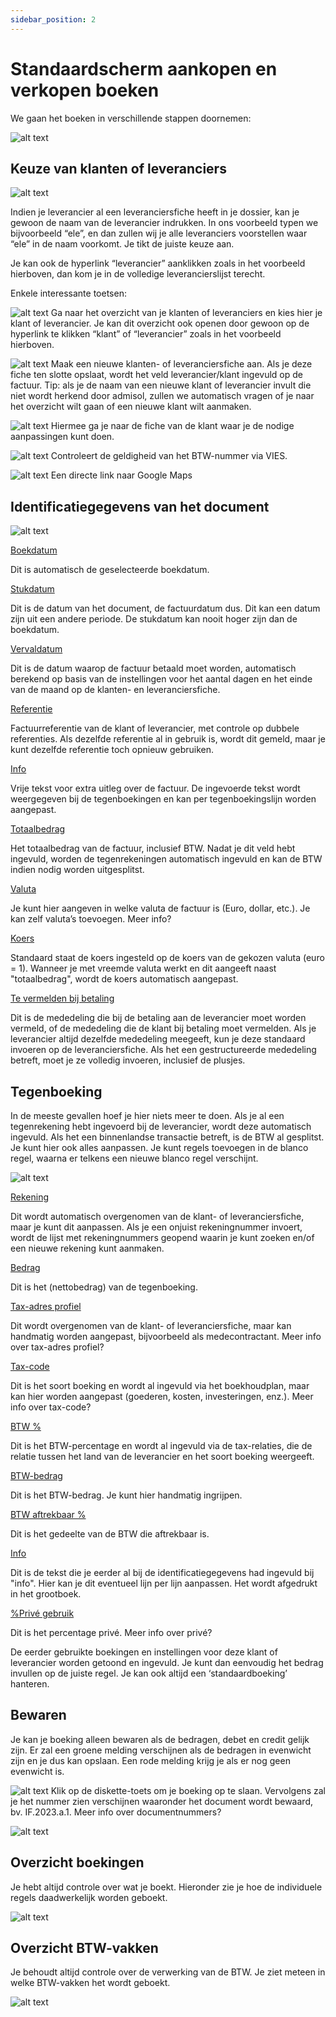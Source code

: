 ```yaml
---
sidebar_position: 2
---
```


# Standaardscherm aankopen en verkopen boeken

We gaan het boeken in verschillende stappen doornemen:

![alt text](../../../resources/documentboeken/image-3.png)

## Keuze van klanten of leveranciers

![alt text](../../../resources/documentboeken/image-4.png)

Indien je leverancier al een leveranciersfiche heeft in je dossier, kan je gewoon de naam van de leverancier indrukken. In ons voorbeeld typen we bijvoorbeeld “ele”, en dan zullen wij je alle leveranciers voorstellen waar “ele” in de naam voorkomt. Je tikt de juiste keuze aan.

Je kan ook de hyperlink “leverancier” aanklikken zoals in het voorbeeld hierboven, dan kom je in de volledige leverancierslijst terecht. 

Enkele interessante toetsen: 

![alt text](../../../resources/documentboeken/image-5.png) Ga naar het overzicht van je klanten of leveranciers en kies hier je klant of leverancier. Je kan dit overzicht ook openen door gewoon op de hyperlink te klikken “klant” of “leverancier” zoals in het voorbeeld hierboven.

![alt text](../../../resources/documentboeken/image-6.png) Maak een nieuwe klanten- of leveranciersfiche aan. Als je deze fiche ten slotte opslaat, wordt het veld leverancier/klant ingevuld op de factuur.
Tip: als je de naam van een nieuwe klant of leverancier invult die niet wordt herkend door admisol, zullen we automatisch vragen of je naar het overzicht wilt gaan of een nieuwe klant wilt aanmaken.

![alt text](../../../resources/documentboeken/image-7.png) Hiermee ga je naar de fiche van de klant waar je de nodige aanpassingen kunt doen.

![alt text](../../../resources/documentboeken/image-8.png) Controleert de geldigheid van het BTW-nummer via VIES.

![alt text](../../../resources/documentboeken/image-9.png) Een directe link naar Google Maps


## Identificatiegegevens van het document

![alt text](../../../resources/documentboeken/image-10.png)

<u>Boekdatum</u>

Dit is automatisch de geselecteerde boekdatum. 

<u>Stukdatum</u>

Dit is de datum van het document, de factuurdatum dus. Dit kan een datum zijn uit een andere periode. De stukdatum kan nooit hoger zijn dan de boekdatum. 

<u>Vervaldatum</u>

Dit is de datum waarop de factuur betaald moet worden, automatisch berekend op basis van de instellingen voor het aantal dagen en het einde van de maand op de klanten- en leveranciersfiche.

<u>Referentie</u>

Factuurreferentie van de klant of leverancier, met controle op dubbele referenties. Als dezelfde referentie al in gebruik is, wordt dit gemeld, maar je kunt dezelfde referentie toch opnieuw gebruiken.

<u>Info</u>

Vrije tekst voor extra uitleg over de factuur. De ingevoerde tekst wordt weergegeven bij de tegenboekingen en kan per tegenboekingslijn worden aangepast.

<u>Totaalbedrag</u>

Het totaalbedrag van de factuur, inclusief BTW. Nadat je dit veld hebt ingevuld, worden de tegenrekeningen automatisch ingevuld en kan de BTW indien nodig worden uitgesplitst. 

<u>Valuta</u>

Je kunt hier aangeven in welke valuta de factuur is (Euro, dollar, etc.). Je kan zelf valuta’s toevoegen. Meer info?

<u>Koers</u>

Standaard staat de koers ingesteld op de koers van de gekozen valuta (euro = 1). Wanneer je met vreemde valuta werkt en dit aangeeft naast "totaalbedrag", wordt de koers automatisch aangepast.

<u>Te vermelden bij betaling</u>

Dit is de mededeling die bij de betaling aan de leverancier moet worden vermeld, of de mededeling die de klant bij betaling moet vermelden. Als je leverancier altijd dezelfde mededeling meegeeft, kun je deze standaard invoeren op de leveranciersfiche. Als het een gestructureerde mededeling betreft, moet je ze volledig invoeren, inclusief de plusjes.

## Tegenboeking

In de meeste gevallen hoef je hier niets meer te doen. Als je al een tegenrekening hebt ingevoerd bij de leverancier, wordt deze automatisch ingevuld. Als het een binnenlandse transactie betreft, is de BTW al gesplitst. Je kunt hier ook alles aanpassen. Je kunt regels toevoegen in de blanco regel, waarna er telkens een nieuwe blanco regel verschijnt.

![alt text](../../../resources/documentboeken/image-11.png)

<u>Rekening</u>

Dit wordt automatisch overgenomen van de klant- of leveranciersfiche, maar je kunt dit aanpassen. Als je een onjuist rekeningnummer invoert, wordt de lijst met rekeningnummers geopend waarin je kunt zoeken en/of een nieuwe rekening kunt aanmaken.

<u>Bedrag</u>

Dit is het (nettobedrag) van de tegenboeking.

<u>Tax-adres profiel</u>

Dit wordt overgenomen van de klant- of leveranciersfiche, maar kan handmatig worden aangepast, bijvoorbeeld als medecontractant. Meer info over tax-adres profiel?

<u>Tax-code</u>

Dit is het soort boeking en wordt al ingevuld via het boekhoudplan, maar kan hier worden aangepast (goederen, kosten, investeringen, enz.). Meer info over tax-code?

<u>BTW %</u>

Dit is het BTW-percentage en wordt al ingevuld via de tax-relaties, die de relatie tussen het land van de leverancier en het soort boeking weergeeft.

<u>BTW-bedrag</u>

Dit is het BTW-bedrag. Je kunt hier handmatig ingrijpen.

<u>BTW aftrekbaar %</u>

Dit is het gedeelte van de BTW die aftrekbaar is.

<u>Info</u>

Dit is de tekst die je eerder al bij de identificatiegegevens had ingevuld bij "info". Hier kan je dit eventueel lijn per lijn aanpassen. Het wordt afgedrukt in het grootboek.

<u>%Privé gebruik</u>

Dit is het percentage privé. Meer info over privé?

De eerder gebruikte boekingen en instellingen voor deze klant of leverancier worden getoond en ingevuld. Je kunt dan eenvoudig het bedrag invullen op de juiste regel. Je kan ook altijd een ‘standaardboeking’ hanteren.

## Bewaren

Je kan je boeking alleen bewaren als de bedragen, debet en credit gelijk zijn. Er zal een groene melding verschijnen als de bedragen in evenwicht zijn en je dus kan opslaan. Een rode melding krijg je als er nog geen evenwicht is. 

![alt text](../../../resources/documentboeken/image-12.png) Klik op de diskette-toets om je boeking op te slaan. Vervolgens zal je het nummer zien verschijnen waaronder het document wordt bewaard, bv. IF.2023.a.1. Meer info over documentnummers? 

![alt text](../../../resources/documentboeken/image-13.png)



## Overzicht boekingen

Je hebt altijd controle over wat je boekt. Hieronder zie je hoe de individuele regels daadwerkelijk worden geboekt.

![alt text](../../../resources/documentboeken/image-14.png)

## Overzicht BTW-vakken

Je behoudt altijd controle over de verwerking van de BTW. Je ziet meteen in welke BTW-vakken het wordt geboekt.

![alt text](../../../resources/documentboeken/image-15.png)

